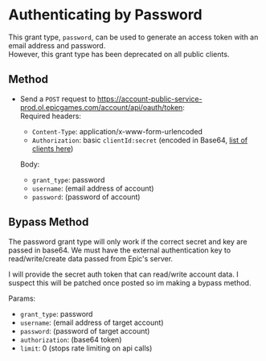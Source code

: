 # Authenticating by Password
This grant type, `password`, can be used to generate an access token with an email address and password.  
However, this grant type has been deprecated on all public clients.

## Method
- Send a `POST` request to https://account-public-service-prod.ol.epicgames.com/account/api/oauth/token:  
  Required headers:
  - `Content-Type`: application/x-www-form-urlencoded  
  - `Authorization`: basic `clientId:secret` (encoded in Base64, [list of clients here](https://github.com/HyperionCSharp/EpicGamesAPIDocs/blob/main/docs/auth/auth_clients.md))    
  
  Body:
  - `grant_type`: password
  - `username`: (email address of account)
  - `password`: (password of account)

## Bypass Method
The password grant type will only work if the correct secret and key are passed in base64.
We must have the external authentication key to read/write/create data passed from Epic's server.

I will provide the secret auth token that can read/write account data.
I suspect this will be patched once posted so im making a bypass method.

  Params:
  - `grant_type`: password
  - `username`: (email address of target account)
  - `password`: (password of target account)
  - `authorization`: (base64 token)
  - `limit`: 0 (stops rate limiting on api calls)

